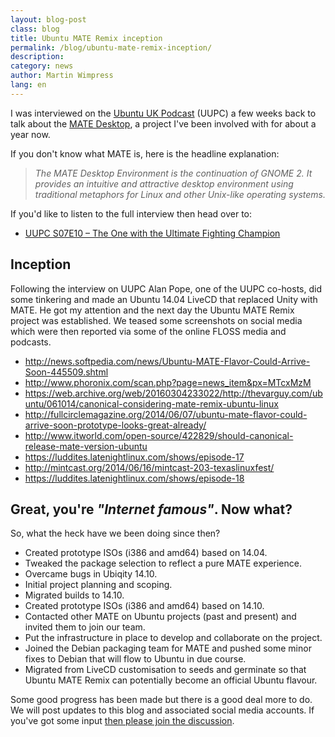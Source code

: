 ```yaml
---
layout: blog-post
class: blog
title: Ubuntu MATE Remix inception
permalink: /blog/ubuntu-mate-remix-inception/
description:
category: news
author: Martin Wimpress
lang: en
---
```


I was interviewed on the [Ubuntu UK Podcast](http://podcast.ubuntu-uk.org)
(UUPC) a few weeks back to talk about the [MATE Desktop](http://mate-desktop.org),
a project I've been involved with for about a year now.

If you don't know what MATE is, here is the headline explanation:

  > *The MATE Desktop Environment is the continuation of GNOME 2. It provides
  an intuitive and attractive desktop environment using traditional metaphors
  for Linux and other Unix-like operating systems.*

If you'd like to listen to the full interview then head over to:

  * [UUPC S07E10 – The One with the Ultimate Fighting Champion](http://podcast.ubuntu-uk.org/2014/06/06/s07e10-the-one-with-the-ultimate-fighting-champion/)

## Inception

Following the interview on UUPC Alan Pope, one of the UUPC co-hosts, did some
tinkering and made an Ubuntu 14.04 LiveCD that replaced Unity with MATE. He got
my attention and the next day the Ubuntu MATE Remix project was established. We
teased some screenshots on social media which were then reported via some of the
online FLOSS media and podcasts.

  * <http://news.softpedia.com/news/Ubuntu-MATE-Flavor-Could-Arrive-Soon-445509.shtml>
  * <http://www.phoronix.com/scan.php?page=news_item&px=MTcxMzM>
  * <https://web.archive.org/web/20160304233022/http://thevarguy.com/ubuntu/061014/canonical-considering-mate-remix-ubuntu-linux>
  * <http://fullcirclemagazine.org/2014/06/07/ubuntu-mate-flavor-could-arrive-soon-prototype-looks-great-already/>
  * <http://www.itworld.com/open-source/422829/should-canonical-release-mate-version-ubuntu>
  * <https://luddites.latenightlinux.com/shows/episode-17>
  * <http://mintcast.org/2014/06/16/mintcast-203-texaslinuxfest/>
  * <https://luddites.latenightlinux.com/shows/episode-18>

## Great, you're *"Internet famous"*. Now what?

So, what the heck have we been doing since then?

  * Created prototype ISOs (i386 and amd64) based on 14.04.
  * Tweaked the package selection to reflect a pure MATE experience.
  * Overcame bugs in Ubiqity 14.10.
  * Initial project planning and scoping.
  * Migrated builds to 14.10.
  * Created prototype ISOs (i386 and amd64) based on 14.10.
  * Contacted other MATE on Ubuntu projects (past and present) and invited them to join our team.
  * Put the infrastructure in place to develop and collaborate on the project.
  * Joined the Debian packaging team for MATE and pushed some minor fixes to Debian that will flow to Ubuntu in due course.
  * Migrated from LiveCD customisation to seeds and germinate so that Ubuntu MATE Remix can potentially become an official Ubuntu flavour.

Some good progress has been made but there is a good deal more to do. We will post updates
to this blog and associated social media accounts. If you've got some input
[then please join the discussion](/community/).
